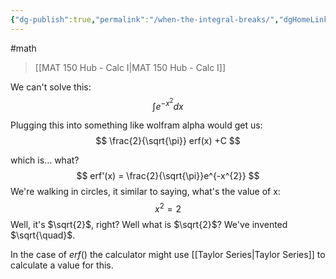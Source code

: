 ```yaml
---
{"dg-publish":true,"permalink":"/when-the-integral-breaks/","dgHomeLink":true,"dgPassFrontmatter":false,"dgShowLocalGraph":true}
---
```


#math 
> [[MAT 150 Hub - Calc I|MAT 150 Hub - Calc I]]

We can't solve this:
$$
\int e^{-x^{2}} dx
$$

Plugging this into something like wolfram alpha would get us:
$$
\frac{2}{\sqrt{\pi}} erf(x) +C
$$

which is... what?
$$
erf'(x) = \frac{2}{\sqrt{\pi}}e^{-x^{2}}
$$
We're walking in circles, it similar to saying, what's the value of x:
$$
x^{2}= 2
$$
Well, it's $\sqrt{2}$, right? Well what is $\sqrt{2}$?
We've invented $\sqrt{\quad}$.

In the case of $erf()$ the calculator might use [[Taylor Series|Taylor Series]] to calculate a value for this.